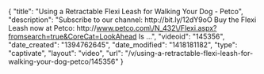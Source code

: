 {
    "title": "Using a Retractable Flexi Leash for Walking Your Dog - Petco",
    "description": "Subscribe to our channel: http:\/\/bit.ly\/12dY9oO Buy the Flexi Leash now at Petco: http:\/\/www.petco.com\/N_432\/Flexi.aspx?fromsearch=true&CoreCat=LookAhead Is ...",
    "videoid": "145356",
    "date_created": "1394762645",
    "date_modified": "1418181182",
    "type": "captivate",
    "layout": "video",
    "url": "\/v\/using-a-retractable-flexi-leash-for-walking-your-dog-petco\/145356"
}